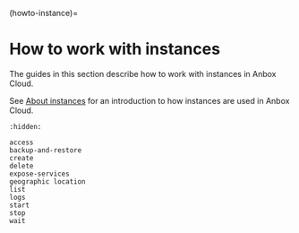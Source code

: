 (howto-instance)=
# How to work with instances

The guides in this section describe how to work with instances in Anbox Cloud.

See [About instances](https://discourse.ubuntu.com/t/17763) for an introduction to how instances are used in Anbox Cloud.

```{toctree}
:hidden:

access
backup-and-restore
create
delete
expose-services
geographic location
list
logs
start
stop
wait
```
